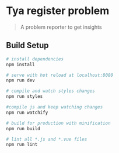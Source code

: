 # Tya register problem

> A problem reporter to get insights

## Build Setup

``` bash
# install dependencies
npm install

# serve with hot reload at localhost:8080
npm run dev

# compile and watch styles changes
npm run styles

#compile js and keep watching changes
npm run watchify

# build for production with minification
npm run build

# lint all *.js and *.vue files
npm run lint
```

